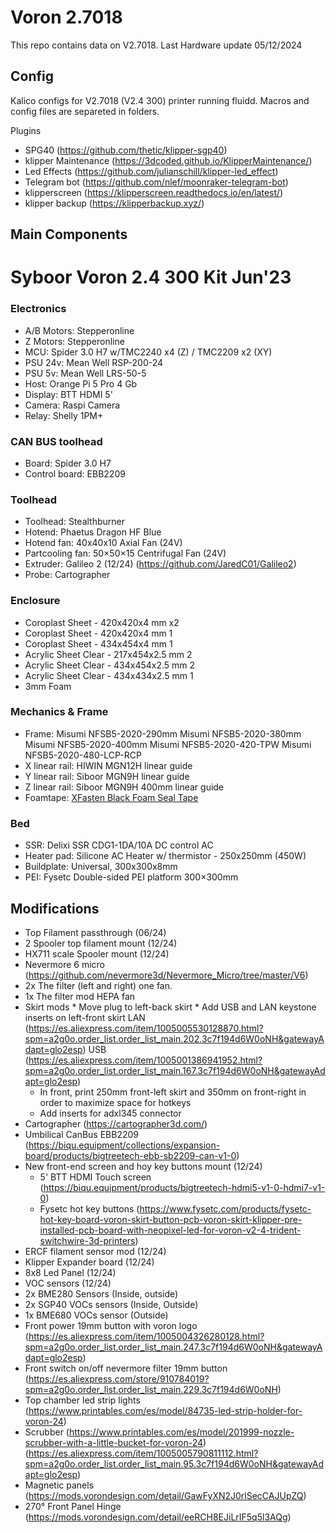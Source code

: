 # Voron 2.7018
This repo contains data on V2.7018.
Last Hardware update 05/12/2024

## Config
Kalico configs for V2.7018 (V2.4 300) printer running fluidd.
Macros and config files are separeted in folders.

Plugins
- SPG40 (https://github.com/thetic/klipper-sgp40)
- klipper Maintenance (https://3dcoded.github.io/KlipperMaintenance/)
- Led Effects (https://github.com/julianschill/klipper-led_effect)
- Telegram bot (https://github.com/nlef/moonraker-telegram-bot)
- klipperscreen (https://klipperscreen.readthedocs.io/en/latest/)
- klipper backup (https://klipperbackup.xyz/)

## Main Components
#  Syboor Voron 2.4 300 Kit Jun'23

### Electronics
- A/B Motors: Stepperonline
- Z Motors: Stepperonline
- MCU: Spider 3.0 H7 w/TMC2240 x4 (Z) / TMC2209 x2 (XY)
- PSU 24v: Mean Well RSP-200-24
- PSU 5v: Mean Well LRS-50-5
- Host: Orange Pi 5 Pro 4 Gb
- Display: BTT HDMI 5'
- Camera: Raspi Camera 
- Relay: Shelly 1PM+

### CAN BUS toolhead
- Board: Spider 3.0 H7
- Control board: EBB2209


### Toolhead
- Toolhead: Stealthburner
- Hotend: Phaetus Dragon HF Blue
- Hotend fan: 40x40x10 Axial Fan (24V)
- Partcooling fan: 50×50×15 Centrifugal Fan (24V)
- Extruder: Galileo 2 (12/24) (https://github.com/JaredC01/Galileo2)
- Probe: Cartographer

### Enclosure
- Coroplast Sheet - 420x420x4 mm	x2
- Coroplast Sheet - 420x420x4 mm	1
- Coroplast Sheet - 434x454x4 mm	1
- Acrylic Sheet Clear - 217x454x2.5 mm	2
- Acrylic Sheet Clear - 434x454x2.5 mm	2
- Acrylic Sheet Clear - 434x434x2.5 mm	1
- 3mm Foam

### Mechanics & Frame
- Frame: 
		Misumi NFSB5-2020-290mm	
		Misumi NFSB5-2020-380mm	
		Misumi NFSB5-2020-400mm	
		Misumi NFSB5-2020-420-TPW
		Misumi NFSB5-2020-480-LCP-RCP
- X linear rail: HIWIN MGN12H linear guide
- Y linear rail: Siboor MGN9H linear guide
- Z linear rail: Siboor MGN9H 400mm linear guide
- Foamtape: [XFasten Black Foam Seal Tape](https://www.amazon.com/dp/B07QYGN3C1)

### Bed
- SSR: Delixi SSR CDG1-1DA/10A DC control AC
- Heater pad: Silicone AC Heater w/ thermistor - 250x250mm (450W)
- Buildplate: Universal, 300x300x8mm
- PEI: Fysetc Double-sided PEI platform 300×300mm

## Modifications
- Top Filament passthrough (06/24)
- 2 Spooler top filament mount (12/24)
- HX711 scale Spooler mount (12/24)
- Nevermore 6 micro (https://github.com/nevermore3d/Nevermore_Micro/tree/master/V6)
- 2x The filter (left and right) one fan.
- 1x The filter mod HEPA fan
- Skirt mods
    	* Move plug to left-back skirt
    	* Add USB and LAN keystone inserts on left-front skirt
			LAN (https://es.aliexpress.com/item/1005005530128870.html?spm=a2g0o.order_list.order_list_main.202.3c7f194d6W0oNH&gatewayAdapt=glo2esp)
			USB (https://es.aliexpress.com/item/1005001386941952.html?spm=a2g0o.order_list.order_list_main.167.3c7f194d6W0oNH&gatewayAdapt=glo2esp)
	* In front, print 250mm front-left skirt and 350mm on front-right in order to maximize space for hotkeys
	* Add inserts for adxl345 connector
- Cartographer (https://cartographer3d.com/)
- Umbilical CanBus EBB2209 (https://biqu.equipment/collections/expansion-board/products/bigtreetech-ebb-sb2209-can-v1-0)
- New front-end screen and hoy key buttons mount (12/24)
	- 5' BTT HDMI Touch screen (https://biqu.equipment/products/bigtreetech-hdmi5-v1-0-hdmi7-v1-0)
	- Fysetc hot key buttons (https://www.fysetc.com/products/fysetc-hot-key-board-voron-skirt-button-pcb-voron-skirt-klipper-pre-installed-pcb-board-with-neopixel-led-for-voron-v2-4-trident-switchwire-3d-printers)
- ERCF filament sensor mod (12/24)
- Klipper Expander board (12/24)
- 8x8 Led Panel (12/24)
- VOC sensors (12/24)
- 	2x BME280 Sensors (Inside, outside)
- 	2x SGP40 VOCs sensors (Inside, Outside)
- 	1x BME680 VOCs sensor (Outside)
- Front power 19mm button with voron logo (https://es.aliexpress.com/item/1005004326280128.html?spm=a2g0o.order_list.order_list_main.247.3c7f194d6W0oNH&gatewayAdapt=glo2esp)
- Front switch on/off nevermore filter 19mm button (https://es.aliexpress.com/store/910784019?spm=a2g0o.order_list.order_list_main.229.3c7f194d6W0oNH)
- Top chamber led strip lights (https://www.printables.com/es/model/84735-led-strip-holder-for-voron-24)
- Scrubber (https://www.printables.com/es/model/201999-nozzle-scrubber-with-a-little-bucket-for-voron-24)
   (https://es.aliexpress.com/item/1005005790811112.html?spm=a2g0o.order_list.order_list_main.95.3c7f194d6W0oNH&gatewayAdapt=glo2esp)
- Magnetic panels (https://mods.vorondesign.com/detail/GawFyXN2J0rlSecCAJUpZQ)
- 270° Front Panel Hinge (https://mods.vorondesign.com/detail/eeRCH8EJiLrIF5q5l3AQg)
